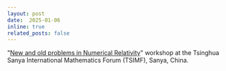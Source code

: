 ```yaml
---
layout: post
date:  2025-01-06
inline: true
related_posts: false
---
```


"[New and old problems in Numerical Relativity](http://www.tsimf.cn/meeting/detail?id=379)" workshop at the Tsinghua Sanya International Mathematics Forum (TSIMF), Sanya, China. 
